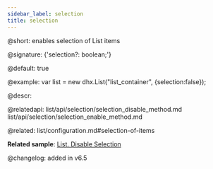 ```yaml
---
sidebar_label: selection
title: selection
---          
```


@short: enables selection of List items

@signature: {'selection?: boolean;'}

@default: true

@example: 
var list = new dhx.List("list_container", {selection:false});



@descr: 


@relatedapi:
list/api/selection/selection_disable_method.md
list/api/selection/selection_enable_method.md


@related: list/configuration.md#selection-of-items


**Related sample**: [List. Disable Selection](https://snippet.dhtmlx.com/dk4czs1z)

@changelog: added in v6.5

